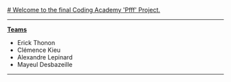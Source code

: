 <ins># Welcome to the final Coding Academy 'Pfff' Project.</ins>

---

<ins>**Teams**</ins>
- Erick Thonon
- Clémence Kieu
- Alexandre Lepinard
- Mayeul Desbazeille

---